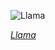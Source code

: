 
![Llama](https://upload.wikimedia.org/wikipedia/commons/thumb/2/2e/Lama_glama_Laguna_Colorada_2.jpg/750px-Lama_glama_Laguna_Colorada_2.jpg)

*[Llama](https://wikipedia.org/wiki/File:Lama_glama_Laguna_Colorada_2.jpg)*
